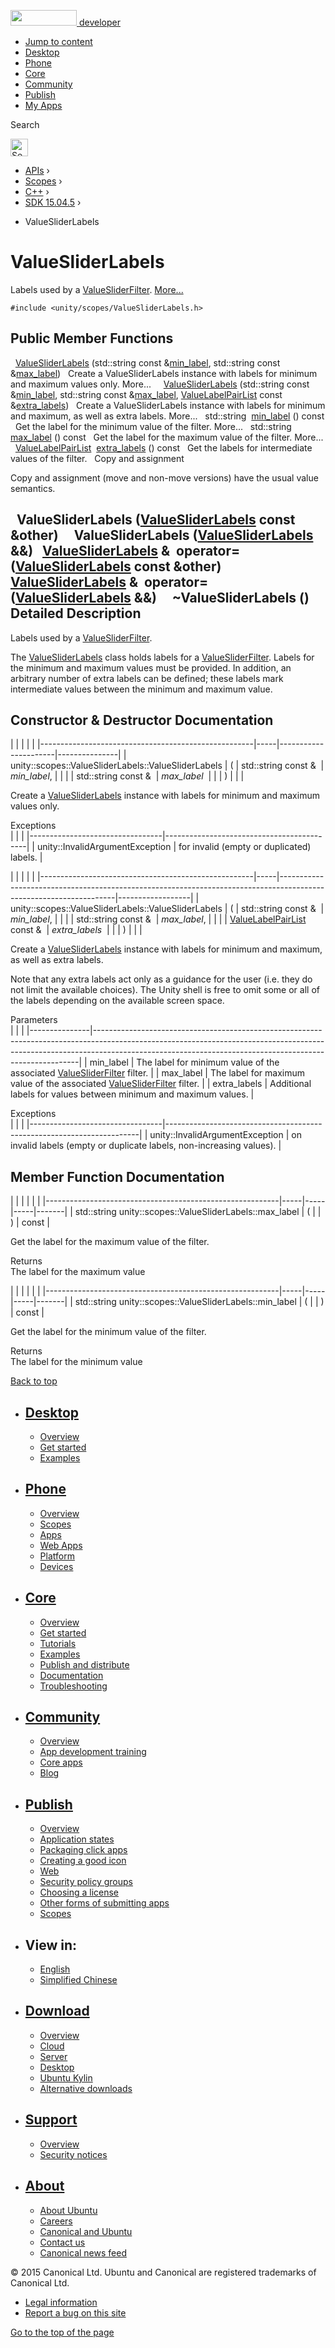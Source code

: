 <a href="https://developer.ubuntu.com/" class="logo-ubuntu"><img src="https://developer.ubuntu.com/assets/sites/ubuntu/latest/u/img/logos/logo-ubuntu-orange.svg" width="106" height="25" /> <span>developer</span></a>

-   [Jump to content](index.html#main-content)
-   [Desktop](https://developer.ubuntu.com/en/desktop/)
-   [Phone](https://developer.ubuntu.com/en/phone/)
-   [Core](https://developer.ubuntu.com/core)
-   [Community](https://developer.ubuntu.com/en/community/)
-   [Publish](https://developer.ubuntu.com/en/publish/)
-   [My Apps](https://myapps.developer.ubuntu.com/)

Search

<img src="https://developer.ubuntu.com/assets/sites/ubuntu/latest/u/img/search-white.svg" alt="Search" height="28" />

-   [APIs](../../../../index.html) ›
-   [Scopes](../../../index.html) ›
-   [C++](../../index.html) ›
-   [SDK 15.04.5](../index.html) ›

<!-- -->

-   ValueSliderLabels

ValueSliderLabels
=================

Labels used by a <a href="../unity.scopes.ValueSliderFilter/index.html" class="el" title="A value slider filter that allows for selecting a value within a given range. ">ValueSliderFilter</a>. [More...](index.html#details)

`#include <unity/scopes/ValueSliderLabels.h>`

<span id="pub-methods"></span> Public Member Functions
------------------------------------------------------

 
<a href="index.html#aee36eeedc9ec3d756e4b093575a5431e" class="el">ValueSliderLabels</a> (std::string const &<a href="index.html#a199d67722ee50d4eec47c2f089670cf2" class="el">min_label</a>, std::string const &<a href="index.html#a5f471aecdaa04dbdf13112a74f524a86" class="el">max_label</a>)
 
Create a ValueSliderLabels instance with labels for minimum and maximum values only. More...
 
 
<a href="index.html#a6b31441606d8e090cad12908800fb409" class="el">ValueSliderLabels</a> (std::string const &<a href="index.html#a199d67722ee50d4eec47c2f089670cf2" class="el">min_label</a>, std::string const &<a href="index.html#a5f471aecdaa04dbdf13112a74f524a86" class="el">max_label</a>, <a href="../unity.scopes/index.html#aa2ccb5d7acadeb38f44e9405f1b55c6b" class="el">ValueLabelPairList</a> const &<a href="index.html#adcd0e3d956206f272b6fec704b87a386" class="el">extra_labels</a>)
 
Create a ValueSliderLabels instance with labels for minimum and maximum, as well as extra labels. More...
 
std::string 
<a href="index.html#a199d67722ee50d4eec47c2f089670cf2" class="el">min_label</a> () const
 
Get the label for the minimum value of the filter. More...
 
std::string 
<a href="index.html#a5f471aecdaa04dbdf13112a74f524a86" class="el">max_label</a> () const
 
Get the label for the maximum value of the filter. More...
 
<span id="adcd0e3d956206f272b6fec704b87a386" class="anchor"></span> <a href="../unity.scopes/index.html#aa2ccb5d7acadeb38f44e9405f1b55c6b" class="el">ValueLabelPairList</a> 
<a href="index.html#adcd0e3d956206f272b6fec704b87a386" class="el">extra_labels</a> () const
 
Get the labels for intermediate values of the filter.
 
Copy and assignment

Copy and assignment (move and non-move versions) have the usual value semantics.

<span id="a5f5df72206034763f06fc27bc948f148" class="anchor"></span>  
**ValueSliderLabels** (<a href="index.html" class="el">ValueSliderLabels</a> const &other)
 
<span id="a7547d9304f3556e909ccbba873028c70" class="anchor"></span>  
**ValueSliderLabels** (<a href="index.html" class="el">ValueSliderLabels</a> &&)
 
<span id="a2663d22111d07dd91d54e0b8e73fe939" class="anchor"></span> <a href="index.html" class="el">ValueSliderLabels</a> & 
**operator=** (<a href="index.html" class="el">ValueSliderLabels</a> const &other)
 
<span id="ab96f23678cef47269d0571bcefae3106" class="anchor"></span> <a href="index.html" class="el">ValueSliderLabels</a> & 
**operator=** (<a href="index.html" class="el">ValueSliderLabels</a> &&)
 
<span id="a583ed4b6a0b0e341c99385b82952ab43" class="anchor"></span>  
**~ValueSliderLabels** ()
 
<span id="details"></span>
Detailed Description
--------------------

Labels used by a <a href="../unity.scopes.ValueSliderFilter/index.html" class="el" title="A value slider filter that allows for selecting a value within a given range. ">ValueSliderFilter</a>.

The <a href="index.html" class="el" title="Labels used by a ValueSliderFilter. ">ValueSliderLabels</a> class holds labels for a <a href="../unity.scopes.ValueSliderFilter/index.html" class="el" title="A value slider filter that allows for selecting a value within a given range. ">ValueSliderFilter</a>. Labels for the minimum and maximum values must be provided. In addition, an arbitrary number of extra labels can be defined; these labels mark intermediate values between the minimum and maximum value.

Constructor & Destructor Documentation
--------------------------------------

<span id="aee36eeedc9ec3d756e4b093575a5431e" class="anchor"></span>
|                                                     |     |                      |               |
|-----------------------------------------------------|-----|----------------------|---------------|
| unity::scopes::ValueSliderLabels::ValueSliderLabels | (   | std::string const &  | *min\_label*, |
|                                                     |     | std::string const &  | *max\_label*  |
|                                                     | )   |                      |               |

Create a <a href="index.html" class="el" title="Labels used by a ValueSliderFilter. ">ValueSliderLabels</a> instance with labels for minimum and maximum values only.

Exceptions  
|                                 |                                           |
|---------------------------------|-------------------------------------------|
| unity::InvalidArgumentException | for invalid (empty or duplicated) labels. |

<span id="a6b31441606d8e090cad12908800fb409" class="anchor"></span>
|                                                     |     |                                                                                                                   |                  |
|-----------------------------------------------------|-----|-------------------------------------------------------------------------------------------------------------------|------------------|
| unity::scopes::ValueSliderLabels::ValueSliderLabels | (   | std::string const &                                                                                               | *min\_label*,    |
|                                                     |     | std::string const &                                                                                               | *max\_label*,    |
|                                                     |     | <a href="../unity.scopes/index.html#aa2ccb5d7acadeb38f44e9405f1b55c6b" class="el">ValueLabelPairList</a> const &  | *extra\_labels*  |
|                                                     | )   |                                                                                                                   |                  |

Create a <a href="index.html" class="el" title="Labels used by a ValueSliderFilter. ">ValueSliderLabels</a> instance with labels for minimum and maximum, as well as extra labels.

Note that any extra labels act only as a guidance for the user (i.e. they do not limit the available choices). The Unity shell is free to omit some or all of the labels depending on the available screen space.

Parameters  
|               |                                                                                                                                                                                                                                      |
|---------------|--------------------------------------------------------------------------------------------------------------------------------------------------------------------------------------------------------------------------------------|
| min\_label    | The label for minimum value of the associated <a href="../unity.scopes.ValueSliderFilter/index.html" class="el" title="A value slider filter that allows for selecting a value within a given range. ">ValueSliderFilter</a> filter. |
| max\_label    | The label for maximum value of the associated <a href="../unity.scopes.ValueSliderFilter/index.html" class="el" title="A value slider filter that allows for selecting a value within a given range. ">ValueSliderFilter</a> filter. |
| extra\_labels | Additional labels for values between minimum and maximum values.                                                                                                                                                                     |

<!-- -->

Exceptions  
|                                 |                                                                       |
|---------------------------------|-----------------------------------------------------------------------|
| unity::InvalidArgumentException | on invalid labels (empty or duplicate labels, non-increasing values). |

Member Function Documentation
-----------------------------

<span id="a5f471aecdaa04dbdf13112a74f524a86" class="anchor"></span>
|                                                          |     |     |     |       |
|----------------------------------------------------------|-----|-----|-----|-------|
| std::string unity::scopes::ValueSliderLabels::max\_label | (   |     | )   | const |

Get the label for the maximum value of the filter.

Returns  
The label for the maximum value

<span id="a199d67722ee50d4eec47c2f089670cf2" class="anchor"></span>
|                                                          |     |     |     |       |
|----------------------------------------------------------|-----|-----|-----|-------|
| std::string unity::scopes::ValueSliderLabels::min\_label | (   |     | )   | const |

Get the label for the minimum value of the filter.

Returns  
The label for the minimum value

[Back to top](index.html#)

-   [Desktop](https://developer.ubuntu.com/en/desktop/)
    ---------------------------------------------------

    -   [Overview](https://developer.ubuntu.com/en/desktop/)
    -   [Get started](http://snapcraft.io/?utm_source=developer.ubuntu.com&utm_medium=devportal&utm_term=snaps%20snapcraft%20desktop&utm_content=menu&utm_campaign=duc_snappers)
    -   [Examples](https://github.com/ubuntu/snappy-playpen)

-   [Phone](https://developer.ubuntu.com/en/phone/)
    -----------------------------------------------

    -   [Overview](https://developer.ubuntu.com/en/phone/)
    -   [Scopes](https://developer.ubuntu.com/en/phone/scopes/)
    -   [Apps](https://developer.ubuntu.com/en/phone/apps/)
    -   [Web Apps](https://developer.ubuntu.com/en/phone/web/)
    -   [Platform](https://developer.ubuntu.com/en/phone/platform/)
    -   [Devices](https://developer.ubuntu.com/en/phone/devices/)

-   [Core](https://developer.ubuntu.com/core)
    -----------------------------------------

    -   [Overview](https://developer.ubuntu.com/core)
    -   [Get started](https://developer.ubuntu.com/core/get-started)
    -   [Tutorials](https://developer.ubuntu.com/core/tutorials)
    -   [Examples](https://developer.ubuntu.com/core/examples)
    -   [Publish and distribute](https://developer.ubuntu.com/core/publish-and-distribute)
    -   [Documentation](https://developer.ubuntu.com/core/documentation)
    -   [Troubleshooting](https://developer.ubuntu.com/core/troubleshooting)

-   [Community](https://developer.ubuntu.com/en/community/)
    -------------------------------------------------------

    -   [Overview](https://developer.ubuntu.com/en/community/)
    -   [App development training](https://developer.ubuntu.com/en/community/training/)
    -   [Core apps](https://developer.ubuntu.com/en/community/core-apps/)
    -   [Blog](https://developer.ubuntu.com/en/community/blog/)

-   [Publish](https://developer.ubuntu.com/en/publish/)
    ---------------------------------------------------

    -   [Overview](https://developer.ubuntu.com/en/publish/)
    -   [Application states](https://developer.ubuntu.com/en/publish/application-states/)
    -   [Packaging click apps](https://developer.ubuntu.com/en/publish/packaging-click-apps/)
    -   [Creating a good icon](https://developer.ubuntu.com/en/publish/creating-a-good-icon/)
    -   [Web](https://developer.ubuntu.com/en/publish/web/)
    -   [Security policy groups](https://developer.ubuntu.com/en/publish/security-policy-groups/)
    -   [Choosing a license](https://developer.ubuntu.com/en/publish/choosing-a-license/)
    -   [Other forms of submitting apps](https://developer.ubuntu.com/en/publish/other-forms-of-submitting-apps/)
    -   [Scopes](https://developer.ubuntu.com/en/publish/scopes/)

-   View in:
    --------

    -   [English](index.html "Change to language: English")
    -   [Simplified Chinese](index.html "Change to language: Simplified Chinese")

-   [Download](http://ubuntu.com/download/)
    ---------------------------------------

    -   [Overview](http://ubuntu.com/download)
    -   [Cloud](http://ubuntu.com/download/cloud)
    -   [Server](http://ubuntu.com/download/server)
    -   [Desktop](http://ubuntu.com/download/desktop)
    -   [Ubuntu Kylin](http://ubuntu.com/download/ubuntu-kylin)
    -   [Alternative downloads](http://ubuntu.com/download/alternative-downloads)

-   [Support](http://ubuntu.com/support/)
    -------------------------------------

    -   [Overview](http://ubuntu.com/support)
    -   [Security notices](http://www.ubuntu.com/usn/)

-   [About](http://ubuntu.com/about/)
    ---------------------------------

    -   [About Ubuntu](http://ubuntu.com/about/about-ubuntu)
    -   [Careers](http://www.canonical.com/careers)
    -   [Canonical and Ubuntu](http://ubuntu.com/about/canonical-and-ubuntu)
    -   [Contact us](http://ubuntu.com/about/contact-us)
    -   [Canonical news feed](http://insights.ubuntu.com/feed/)

© 2015 Canonical Ltd. Ubuntu and Canonical are registered trademarks of Canonical Ltd.

-   [Legal information](http://www.ubuntu.com/legal)
-   [Report a bug on this site](https://bugs.launchpad.net/developer-ubuntu-com/)

<span class="accessibility-aid">[Go to the top of the page](index.html#)</span>
